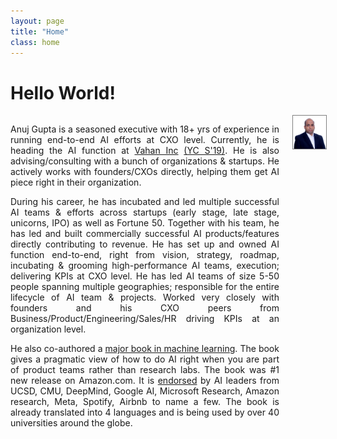 ```yaml
---
layout: page
title: "Home"
class: home
---
```


# Hello World!

<div class="columns" markdown="1">

<div class="intro" markdown="1" style="text-align: justify" font-family="Times New Roman"> 

Anuj Gupta is a seasoned executive with 18+ yrs of experience in running end-to-end AI efforts at CXO level. Currently, he is heading the AI function at [Vahan Inc](https://vahan.ai/) [(YC S'19)](https://news.crunchbase.com/news/why-yc-went-8725-miles-away-from-mountain-view-to-find-the-next-big-startup/). He is also advising/consulting with a bunch of organizations & startups. He actively works with founders/CXOs directly, helping them get AI piece right in their organization. 

During his career, he has incubated and led multiple successful AI teams & efforts across startups (early stage, late stage, unicorns, IPO) as well as Fortune 50. Together with his team, he has led and built commercially successful AI products/features directly contributing to revenue. He has set up and owned AI function end-to-end, right from vision, strategy, roadmap, incubating & grooming high-performance AI teams, execution; delivering KPIs at CXO level. He has led AI teams of size 5-50 people spanning multiple geographies; responsible for the entire lifecycle of AI team & projects. Worked very closely with founders and his CXO peers from Business/Product/Engineering/Sales/HR driving KPIs at an organization level.

He also co-authored a [major book in machine learning](http://www.practicalnlp.ai/). The book gives a pragmatic view of how to do AI right when you are part of product teams rather than research labs. The book was #1 new release on Amazon.com. It is [endorsed](https://www.practicalnlp.ai/testimonial.html#testimonials) by AI leaders from UCSD, CMU, DeepMind, Google AI, Microsoft Research, Amazon research, Meta, Spotify, Airbnb to name a few. The book is already translated into 4 languages and is being used by over 40 universities around the globe.


<!---   Shorter version
Anuj Gupta, briefly:
- Seasoned executive with 18+ yrs of experience running end-to-end AI efforts at CXO level
- Advising/consulting with a bunch of organizations & startups; directly working with founders/CXO, helping them get AI piece right in their organization.
- Curently I am heading the AI function at Vahan Inc
- Incubated and led multiple successful AI function across startups (early stage, late stage, unicorns, IPO) as well as Fortune 50. end-to-end ownership of these functions including vision, strategy, roadmap, incubating & grooming high-performance AI teams, execution. 
- Co-authored a major book in machine learning. Endorsed by top AI leaders globally. 

-->




<br>
<br>

<!---
I am a senior executive, advisor, investor and thought leader working in the area of machine learning. My interests lie at the intersection of Mathematics and Computer Science. In my career, I have incubated and led mutlple succesful AI teams at both - early stage startups as well as Fortune 50. I have worked very closely with founders & counterpart CXOs to successfully deliver AI products. I have owned AI function end-to-end: from vision, strategy, team building, deep techniical direction, execution and people realted matters. I have co-authored a best-selling [book on NLP](http://www.practicalnlp.ai/) with O'Reilly Media in 2020. The book focuses on various phases of building AI systems when you are part of product teams. The book has been translated in mutiple languages and is currently used by over 40 universities globally for their AI curriculum. 

Curently I am heading the AI fucntion at [Vahan Inc](https://vahan.ai/) [(YC S'19)](https://news.crunchbase.com/news/why-yc-went-8725-miles-away-from-mountain-view-to-find-the-next-big-startup/). At Vahan we are using AI, systems and data to radically transform the Blue Collar Workers (BCW) space. Using deep tech, we help gig economy companies screen & recruit BCW at scale and high velocity. This goes a long way not just in providing jobs but also saves BCW from exploitation at the hands of middlemen and bring positive change to many lives.

I have been a major contributor in AI community - both in India and abroad. I am a major keynote speaker, pannelist and mentor. 
--->


</div>

<div class="me" markdown="1">
<picture>
  <source srcset='/images/anuj_gupta_pro.webp' type='image/webp' />
  <img
    src='/images/anuj_gupta_pro.jpg'
    style="border:1px solid grey"
    alt='Anuj Gupta'>
</picture>

<!---
{:.no-list}
* <a href="mailto:{{ site.email }}">{{ site.email }}</a>
* NSH 2602B
--->

</div>



<!---
During my first year at UW, I received support from the [Fulbright program](https://en.wikipedia.org/wiki/Fulbright_Program). In 2013, I received my B.S. from [Hasso Plattner Institute](https://hpi.de/). I am a scholar of the [German National Academic Foundation](http://www.studienstiftung.de/). I have worked with the [Open Knowledge Foundation](http://www.okfn.org), [Google Research](https://ai.google/research/), and [Microsoft Research](https://www.microsoft.com/en-us/research/group/vibe/). Details are in my [CV]({{ "/cv/" | relative_url }}).
--->


<!---
## Featured Projects

<div class="featured-projects">
  {% assign sorted_projects = site.data.projects | sort: 'highlight' %}
  {% for project in sorted_projects %}
    {% if project.highlight %}
      {% include project.html project=project %}
    {% endif %}
  {% endfor %}
</div>
<a href="{{ "/projects/" | relative_url }}" class="button">
  <i class="fas fa-chevron-circle-right"></i>
  Show More Projects
</a>
--->


<!---
## Featured Publications

<div class="featured-publications">
  {% assign sorted_publications = site.publications | sort: 'year' | reverse %}
  {% for pub in sorted_publications %}
    {% if pub.highlight %}
      <a href="{{ pub.pdf }}" class="publication">
        <strong>{{ pub.title }}</strong>
        <span class="authors">{% for author in pub.authors %}{{ author }}{% unless forloop.last %}, {% endunless %}{% endfor %}</span>.
        <i>{% if pub.venue %}{{ pub.venue }}, {% endif %}{{ pub.year }}</i>.
        {% for award in pub.awards %}<br/><span class="award"><i class="fas fa-{% if award == "Best Paper Award" %}trophy{% else %}award{% endif %}" aria-hidden="true"></i> {{ award }}</span>{% endfor %}
      </a>
    {% endif %}
  {% endfor %}
</div>

<a href="{{ "/publications/" | relative_url }}" class="button">
  <i class="fas fa-chevron-circle-right"></i>
  Show All Publications
</a>
--->


<!---
<div class="news-travel" markdown="1">

<div class="news" markdown="1">
## Latest News

<ul>
{% for news in site.data.news limit:10 %}
  {% include news.html news=news %}
{% endfor %}
</ul>

</div>
-->

<!---
<div class="travel" markdown="1">
## Latest Travel

<table>
<tbody>
{% assign future_travel = site.data.travel | where_exp:'item','item.start == null' %}
{% for travel in future_travel %}
  {% include travel.html travel=travel %}
{% endfor %}
{% assign sorted_travel = site.data.travel | where_exp:'item','item.start' | sort: 'start' | reverse %}
{% for travel in sorted_travel limit:10 %}
  {% include travel.html travel=travel %}
{% endfor %}
</tbody>
</table>

</div>

</div>

-->


